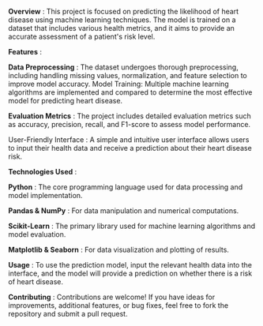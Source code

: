 **Overview** :
This project is focused on predicting the likelihood of heart disease using machine learning techniques. The model is trained on a dataset that includes various health metrics, and it aims to provide an accurate assessment of a patient's risk level.

**Features** :

**Data Preprocessing** : The dataset undergoes thorough preprocessing, including handling missing values, normalization, and feature selection to improve model accuracy.
Model Training: Multiple machine learning algorithms are implemented and compared to determine the most effective model for predicting heart disease.

**Evaluation Metrics** : The project includes detailed evaluation metrics such as accuracy, precision, recall, and F1-score to assess model performance.

User-Friendly Interface : A simple and intuitive user interface allows users to input their health data and receive a prediction about their heart disease risk.

**Technologies Used** : 

**Python** : The core programming language used for data processing and model implementation.

**Pandas & NumPy** : For data manipulation and numerical computations.

**Scikit-Learn** : The primary library used for machine learning algorithms and model evaluation.

**Matplotlib & Seaborn** : For data visualization and plotting of results.

**Usage** :
To use the prediction model, input the relevant health data into the interface, and the model will provide a prediction on whether there is a risk of heart disease.

**Contributing** :
Contributions are welcome! If you have ideas for improvements, additional features, or bug fixes, feel free to fork the repository and submit a pull request.
